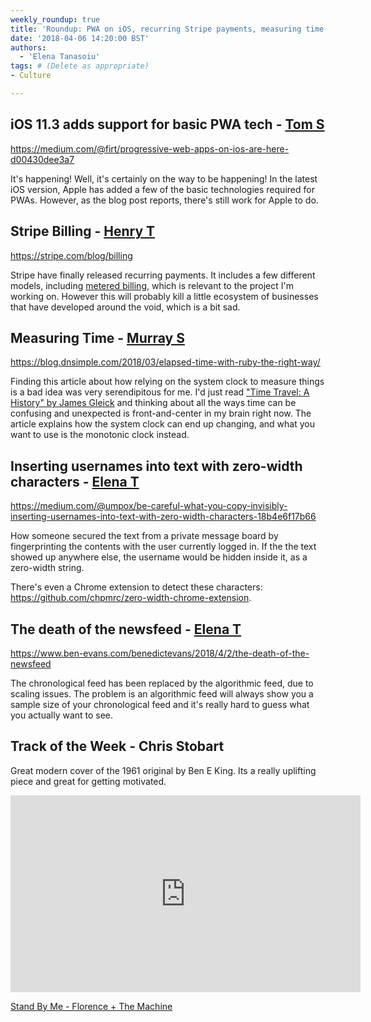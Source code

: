 ```yaml
---
weekly_roundup: true
title: 'Roundup: PWA on iOS, recurring Stripe payments, measuring time, and zero-width characters'
date: '2018-04-06 14:20:00 BST'
authors:
  - 'Elena Tanasoiu'
tags: # (Delete as appropriate)
- Culture

---
```


## iOS 11.3 adds support for basic PWA tech - [Tom S](/people#tom-sabin)

https://medium.com/@firt/progressive-web-apps-on-ios-are-here-d00430dee3a7

It's happening! Well, it's certainly on the way to be happening! In the latest iOS version, 
Apple has added a few of the basic technologies required for PWAs. However, as the blog post 
reports, there's still work for Apple to do.

## Stripe Billing - [Henry T](/people#henry-turner)

https://stripe.com/blog/billing

Stripe have finally released recurring payments. It includes a few different models, 
including [metered billing](https://stripe.com/docs/billing/subscriptions/metered-billing), 
which is relevant to the project I'm working on. However this will probably kill a little 
ecosystem of businesses that have developed around the void, which is a bit sad.

## Measuring Time - [Murray S](/people#murray-steele)

https://blog.dnsimple.com/2018/03/elapsed-time-with-ruby-the-right-way/

Finding this article about how relying on the system clock to measure things
is a bad idea was very serendipitous for me.  I'd just read ["Time Travel: A 
History" by James Gleick](https://www.amazon.co.uk/Time-Travel-History-James-Gleick/dp/0307908798)
and thinking about all the ways time can be confusing and unexpected is
front-and-center in my brain right now.  The article explains how the system
clock can end up changing, and what you want to use is the monotonic clock
instead.

## Inserting usernames into text with zero-width characters - [Elena T](/people#elena-tanasoiu)

https://medium.com/@umpox/be-careful-what-you-copy-invisibly-inserting-usernames-into-text-with-zero-width-characters-18b4e6f17b66

How someone secured the text from a private message board by fingerprinting the contents 
with the user currently logged in. If the the text showed up anywhere else, the username 
would be hidden inside it, as a zero-width string. 

There's even a Chrome extension to detect these characters: https://github.com/chpmrc/zero-width-chrome-extension. 

## The death of the newsfeed - [Elena T](/people#elena-tanasoiu)

https://www.ben-evans.com/benedictevans/2018/4/2/the-death-of-the-newsfeed

The chronological feed has been replaced by the algorithmic feed, due to scaling issues. 
The problem is an algorithmic feed will always show you a sample size of your chronological
feed and it's really hard to guess what you actually want to see. 

## Track of the Week - Chris Stobart

Great modern cover of the 1961 original by Ben E King. Its a really uplifting piece and great for getting motivated.

<iframe width="560" height="315" src="https://www.youtube.com/embed/vv2DSmy3Tro" frameborder="0" allow="autoplay; encrypted-media" allowfullscreen></iframe>

[Stand By Me - Florence + The Machine](https://youtu.be/vv2DSmy3Tro)
